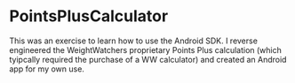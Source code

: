 PointsPlusCalculator
====================

This was an exercise to learn how to use the Android SDK.  I reverse engineered the WeightWatchers proprietary Points Plus calculation (which tyipcally required the purchase of a WW calculator) and created an Android app for my own use.
